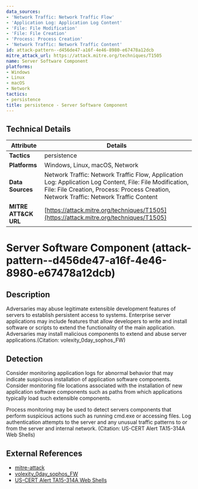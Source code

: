 ```yaml
---
data_sources:
- 'Network Traffic: Network Traffic Flow'
- 'Application Log: Application Log Content'
- 'File: File Modification'
- 'File: File Creation'
- 'Process: Process Creation'
- 'Network Traffic: Network Traffic Content'
id: attack-pattern--d456de47-a16f-4e46-8980-e67478a12dcb
mitre_attack_url: https://attack.mitre.org/techniques/T1505
name: Server Software Component
platforms:
- Windows
- Linux
- macOS
- Network
tactics:
- persistence
title: persistence - Server Software Component
---
```


## Technical Details

| Attribute | Details |
|-----------|----------|
| **Tactics** | persistence |
| **Platforms** | Windows, Linux, macOS, Network |
| **Data Sources** | Network Traffic: Network Traffic Flow, Application Log: Application Log Content, File: File Modification, File: File Creation, Process: Process Creation, Network Traffic: Network Traffic Content |
| **MITRE ATT&CK URL** | [https://attack.mitre.org/techniques/T1505](https://attack.mitre.org/techniques/T1505) |

# Server Software Component (attack-pattern--d456de47-a16f-4e46-8980-e67478a12dcb)

## Description
Adversaries may abuse legitimate extensible development features of servers to establish persistent access to systems. Enterprise server applications may include features that allow developers to write and install software or scripts to extend the functionality of the main application. Adversaries may install malicious components to extend and abuse server applications.(Citation: volexity_0day_sophos_FW)

## Detection
Consider monitoring application logs for abnormal behavior that may indicate suspicious installation of application software components. Consider monitoring file locations associated with the installation of new application software components such as paths from which applications typically load such extensible components.

Process monitoring may be used to detect servers components that perform suspicious actions such as running cmd.exe or accessing files. Log authentication attempts to the server and any unusual traffic patterns to or from the server and internal network. (Citation: US-CERT Alert TA15-314A Web Shells) 

## External References
- [mitre-attack](https://attack.mitre.org/techniques/T1505)
- [volexity_0day_sophos_FW](https://www.volexity.com/blog/2022/06/15/driftingcloud-zero-day-sophos-firewall-exploitation-and-an-insidious-breach/)
- [US-CERT Alert TA15-314A Web Shells](https://www.us-cert.gov/ncas/alerts/TA15-314A)
